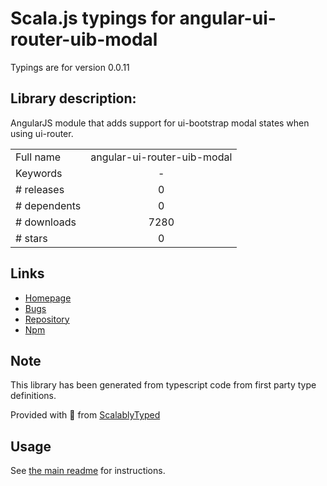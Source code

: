 
# Scala.js typings for angular-ui-router-uib-modal

Typings are for version 0.0.11

## Library description:
AngularJS module that adds support for ui-bootstrap modal states when using ui-router.

|                    |                 |
| ------------------ | :-------------: |
| Full name          | angular-ui-router-uib-modal |
| Keywords           | - |
| # releases         | 0 |
| # dependents       | 0 |
| # downloads        | 7280 |
| # stars            | 0 |

## Links
- [Homepage](https://github.com/nonplus/angular-ui-router-uib-modal)
- [Bugs](https://github.com/nonplus/angular-ui-router-uib-modal/issues)
- [Repository](https://github.com/nonplus/angular-ui-router-uib-modal)
- [Npm](https://www.npmjs.com/package/angular-ui-router-uib-modal)
    


## Note
This library has been generated from typescript code from first party type definitions.

Provided with :purple_heart: from [ScalablyTyped](https://github.com/oyvindberg/ScalablyTyped)

## Usage
See [the main readme](../../readme.md) for instructions.


